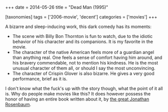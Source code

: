 +++
date = 2014-05-26
title = "Dead Man (1995)"

[taxonomies]
tags = ['2006-movie', 'decent']
categories = ['movies']
+++

A bizarre and sleep-inducing work, this dark comedy has its moments:

-   The scene with Billy Bon Thornton is fun to watch, due to the
    idiotic behavior of his character and its companions. It is my
    favorite in the movie.
-   The character of the native American feels more of a guardian angel
    than anything real. One feels a sense of comfort having him around,
    and his bravery commendable, not to mention his kindness. He is the
    most unusual character of them all, or should I say the most
    unconvincing.
-   The character of Crispin Glover is also bizarre. He gives a very
    good performance, brief as it is.

I don\'t know what the fuck\'s up with the story though, what the point
of it all is. Why do people make movies like this? It does however
possess the honor of having an entire book written about it, by [the
great Jonathan Rosenbaum].

  [the great Jonathan Rosenbaum]: http://tshepang.net/best-movie-critic-jonathan-rosenbaum
